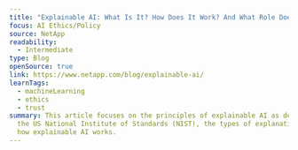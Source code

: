 ```yaml
---
title: "Explainable AI: What Is It? How Does It Work? And What Role Does Data Play?"
focus: AI Ethics/Policy
source: NetApp
readability:
  - Intermediate
type: Blog
openSource: true
link: https://www.netapp.com/blog/explainable-ai/
learnTags:
  - machineLearning
  - ethics
  - trust
summary: This article focuses on the principles of explainable AI as defined by
  the US National Institute of Standards (NIST), the types of explanation and
  how explainable AI works.
---
```


